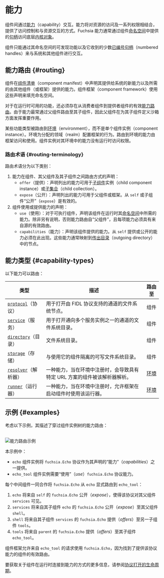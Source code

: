 <!--
# Capabilities
 -->
# 能力

<!--
Components interact with one another through [capabilities][glossary.capability].
A capability combines access to a resource and a set of rights, providing a
access control and a means for interacting with the resource. Fuchsia
capabilities typically access underlying [kernel objects][glossary.kernel-object]
through [handles][glossary.handle] provided in the component's
[namespace][glossary.namespace].
 -->
组件间通过[能力][glossary.capability]（capability）交互。能力将对资源的访问及一系列权限相结合，提供了访问控制和与资源交互的方式。Fuchsia 能力通常通过组件[命名空间][glossary.namespace]中提供的[句柄][glossary.handle]访问底层[内核对象][glossary.kernel-object]。

<!--
A component can interact with the system and other components only through the
discoverable capabilities from its namespace and the few
[numbered handles][src-processargs] it receives.
 -->
组件只能通过其命名空间的可发现功能以及它收到的少数[已编号句柄][src-processargs]（numbered handles）来与系统和其他组件进行交互。

<!--
## Capability routing {#routing}
 -->
## 能力路由 {#routing}

<!--
Components declare new capabilities that they offer to the system and
capabilities provided by other components (or the framework) that they require
in their [component manifest][doc-component-manifest]. Component framework uses
these declarations to populate the namespace.
 -->
组件在[组件清单][doc-component-manifest]（component manifest）中声明其提供给系统的新能力以及所需的由其他组件（或框架）提供的能力。组件框架（component framework）使用这些声明来填充命名空间。

<!--
For capabilities to be available at runtime, there must also be a valid
[capability route][glossary.capability-routing] from the consuming component to
a provider. Since capabilities are most often routed through parent components
to their children, parent components play an important role in defining the
sandboxes for their child components.
 -->
对于在运行时可用的功能，还必须存在从消费者组件到提供者组件的有效[能力路由][glossary.capability-routing]。由于能力最常通过父组件路由至其子组件，因此父组件在为其子组件定义沙箱方面发挥重要作用。

<!--
Some capability types are routed to [environments][glossary.environment] rather
than individual component instances. Environments configure the behavior of
the framework for the realms where they are assigned. Capabilities routed to
environments are accessed and used by the framework. Component instances do not
have runtime access to the capabilities in their environment.
 -->
某些功能类型被路由到[环境][glossary.environment]（environment），而不是单个组件实例（component instance）。环境为分配的领域（realm）配置框架的行为。路由到环境的能力由框架访问和使用。组件实例对其环境中的能力没有运行时访问权限。

<!--
### Routing terminology {#routing-terminology}
 -->
### 路由术语 {#routing-terminology}

<!--
Routing terminology divides into the following categories:
 -->
路由术语分为以下类别：

<!--
1.  Declarations of how capabilities are routed between the component, its
    parent, and its children:
    -   `offer`: Declares that the capability listed is made available to a
        [child component][doc-children] instance or a
        [child collection][doc-collections].
    -   `expose`: Declares that the capabilities listed are made available to
        the parent component or to the framework. It is valid to `expose` from
        `self` or from a child component.
1.  Declarations of capabilities consumed or provided by the component:
    -   `use`: For executable components, declares capabilities that this
        component requires in its [namespace][glossary.namespace] at runtime.
        Capabilities are routed from the `parent` unless otherwise specified,
        and each capability must have a valid route from its source.
    -   `capabilities`: Declares capabilities that this component provides.
        Capabilities that are offered or exposed from `self` must appear here.
        These capabilities often map to a node in the
        [outgoing directory][glossary.outgoing-directory].
 -->
1.  能力在组件、其父组件及其子组件之间路由方式的声明：
    -   `offer`（提供）：声明列出的能力可用于[子组件][doc-children]实例（child component instance）或[子集合][doc-collections]（child collection）。
    -   `expose`（公开）：声明列出的能力可用于父组件或框架。从 `self` 或子组件“公开”（`expose`）是有效的。
1.  组件使用或提供能力的声明：
    -   `use`（使用）：对于可执行组件，声明该组件在运行时其[命名空间][glossary.namespace]中所需的能力。除非另有说明，否则能力路由自“父组件”，且每项能力必须具有来自源的有效路由。
    -   `capabilities`（能力）：声明该组件提供的能力。从 `self` 提供或公开的能力必须在此出现。这些能力通常映射到[传出目录][glossary.outgoing-directory]（outgoing directory）中的节点。

<!--
## Capability types {#capability-types}
 -->
## 能力类型 {#capability-types}

<!--
The following capabilities can be routed:
 -->
以下能力可以路由：

<!--
| type                                 | description                   | routed to                         |
| ------------------------------------ | ----------------------------- | --------------------------------- |
| [`protocol`][capability-protocol]    | A filesystem node that is     | components                        |
:                                      : used to open a channel backed :                                   :
:                                      : by a FIDL protocol.           :                                   :
| [`service`][capability-service]      | A filesystem directory that   | components                        |
:                                      : is used to open a channel to  :                                   :
:                                      : one of several service        :                                   :
:                                      : instances.                    :                                   :
| [`directory`][capability-directory]  | A filesystem directory.       | components                        |
:                                      :                               :                                   :
| [`storage`][capability-storage]      | A writable filesystem         | components                        |
:                                      : directory that is isolated to :                                   :
:                                      : the component using it.       :                                   :
| [`resolver`][capability-resolver]    | A capability that, when       | [environments][doc-environments]  |
:                                      : registered in an environment, :                                   :
:                                      : causes a component with a     :                                   :
:                                      : particular URL scheme to be   :                                   :
:                                      : resolved with that resolver.  :                                   :
| [`runner`][capability-runner]        | A capability that, when       | [environments][doc-environments]  |
:                                      : registered in an environment, :                                   :
:                                      : allows the framework to use   :                                   :
:                                      : that runner when starting     :                                   :
:                                      : components.                   :                                   :
 -->
| 类型                                        | 描述                                                                      | 路由至                   |
| ------------------------------------------- | ------------------------------------------------------------------------- | ------------------------ |
| [`protocol`][capability-protocol]（协议）   | 用于打开由 FIDL 协议支持的通道的文件系统节点。                            | 组件                     |
| [`service`][capability-service]（服务）     | 用于打开通向多个服务实例之一的通道的文件系统目录。                        | 组件                     |
| [`directory`][capability-directory]（目录） | 文件系统目录。                                                            | 组件                     |
| [`storage`][capability-storage]（存储）     | 与使用它的组件隔离的可写文件系统目录。                                    | 组件                     |
| [`resolver`][capability-resolver]（解析器） | 一种能力，当在环境中注册时，会导致具有特定 URL 方案的组件被该解析器解析。 | [环境][doc-environments] |
| [`runner`][capability-runner]（运行器）     | 一种能力，当在环境中注册时，允许框架在启动组件时使用该运行器。            | [环境][doc-environments] |

<!--
## Examples {#examples}
 -->
## 示例 {#examples}

<!--
Consider the following example that describes capability routing through the
component instance tree:
 -->
考虑以下示例，其描述了穿过组件实例树的能力路由：

<!--
<br>![Capability routing example](/concepts/components/v2/images/capability_routing_example.png)<br>
 -->
<br>![能力路由示例](/concepts/components/v2/images/capability_routing_example.png)<br>

<!--
In this example:
 -->
本示例中：

<!--
-   The `echo` component instance provides the `fuchsia.Echo` protocol as one
    of its declared *capabilities*.
-   The `echo_tool` component instance requires the *use* of the
    `fuchsia.Echo` protocol capability.
 -->
-   `echo` 组件实例将 `fuchsia.Echo` 协议作为其声明的“能力”（*capabilities*）之一提供。
-   `echo_tool` 组件实例需要“使用”（*use*）`fuchsia.Echo` 协议能力。

<!--
Each intermediate component cooperates to explicitly route `fuchsia.Echo`
from `echo` to `echo_tool`:
 -->
每个中间组件一同合作将 `fuchsia.Echo` 从 `echo` 显式路由到 `echo_tool`：

<!--
1.  `echo` *exposes* `fuchsia.Echo` from `self` so the protocol is visible to
    its parent, `services`.
1.  `services` *exposes* `fuchsia.Echo` from its child `echo` to its parent,
    `shell`.
1.  `shell` *offers* `fuchsia.Echo` from its child `services` to another child,
    `tools`.
1.  `tools` *offers* `fuchsia.Echo` from `parent` to its child, `echo_tool`.
 -->
1.   `echo` 将来自 `self` 的 `fuchsia.Echo` 公开（*expose*），使得该协议对其父组件 `services` 可见。
1.   `services` 将来自其子组件 `echo` 的 `fuchsia.Echo` 公开（*expose*）至其父组件 `shell`。
1.   `shell` 将来自其子组件 `services` 的 `fuchsia.Echo` 提供（*offers*）至另一子组件 `tools`。
1.   `tools` 将来自 `parent` 的 `fuchsia.Echo` 提供（*offers*）至其子组件 `echo_tool`。

<!--
Component Framework grants the request from `echo_tool` to use `fuchsia.Echo`
because a valid route is found to a component providing that protocol capability.
 -->
组件框架允许来自 `echo_tool` 的请求使用 `fuchsia.Echo`，因为找到了提供该协议能力的组件的有效路由。

<!--
For more information on how components connect to capabilities at runtime, see
[Life of a protocol open][doc-protocol-open].
 -->
要获取关于组件在运行时连接到能力的方式的更多信息，请参阅[协议打开的生命周期][doc-protocol-open]。

[capability-protocol]: /concepts/components/v2/capabilities/protocol.md
[capability-service]: /concepts/components/v2/capabilities/service.md
[capability-directory]: /concepts/components/v2/capabilities/directory.md
[capability-storage]: /concepts/components/v2/capabilities/storage.md
[capability-resolver]: /concepts/components/v2/capabilities/resolvers.md
[capability-runner]: /concepts/components/v2/capabilities/runners.md
[doc-children]: /concepts/components/v2/realms.md##child-component-instances
[doc-collections]: /concepts/components/v2/realms.md#collections
[doc-component-manifest]: /concepts/components/v2/component_manifests.md
[doc-environments]: /concepts/components/v2/environments.md
[doc-outgoing-directory]: /concepts/packages/system.md#outgoing_directory
[doc-protocol-open]: /concepts/components/v2/capabilities/life_of_a_protocol_open.md
[doc-resolvers]: /concepts/components/v2/capabilities/resolvers.md
[glossary.capability]: /glossary#capability
[glossary.capability-routing]: /glossary#capability-routing
[glossary.child]: /glossary#child-component-instance
[glossary.component]: /glossary#component
[glossary.environment]: /glossary#environment
[glossary.handle]: /glossary#handle
[glossary.kernel-object]: /glossary#kernel-object
[glossary.namespace]: /glossary#namespace
[glossary.outgoing-directory]: /glossary/README.md#outgoing-directory
[glossary.parent]: /glossary#parent-component-instance
[src-processargs]: /zircon/system/public/zircon/processargs.h
